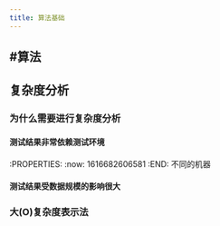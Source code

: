 ```yaml
---
title: 算法基础
---
```


## #算法
## 复杂度分析
### 为什么需要进行复杂度分析
#### 测试结果非常依赖测试环境
:PROPERTIES:
:now: 1616682606581
:END:
不同的机器
#### 测试结果受数据规模的影响很大
### 大(O)复杂度表示法
##